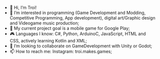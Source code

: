 - 👋 Hi, I’m Troi!
- 👀 I’m interested in programming (Game Development and Modding, Competitive Programming, App development), digital art/Graphic design and Videogame music production;
- 🌱 My current project goal is a mobile game for Google Play;
- 🎮 Languages I know: C#, Python, ArduinoC, JavaScript, HTML and CSS, actively learning Kotlin and XML;
- 💞️ I’m looking to collaborate on GameDevelopment with Unity or Godot;
- 📫 How to reach me: Instagram: troi.makes.games;

<!-- <div style="display: flex;">
    <img src="Pictures/RektItLogo%5FOneD%5F700.png" alt="RektIt Logo" width="200"/>
    <img src="Pictures/BTStemLogo%5F700.png" alt="BTStem Logo" width="200"/>
    <img src="Pictures/CanvasChaosLogo%5F700.png" alt="CanvasChaos Logo" width="200"/>
</div> -->

<!-- WORKS BUT ONLY SHOWS PUBLIC REPOS, THEREFORE ITS TURNED OFF UNTIL I SET SOMETHING OTHER THAN PYTHON TO PUBLIC -->
<!-- [![Top Langs](https://github-readme-stats.vercel.app/api/top-langs/?username=TroiGDev&layout=compact)](https://github.com/anuraghazra/github-readme-stats) -->
